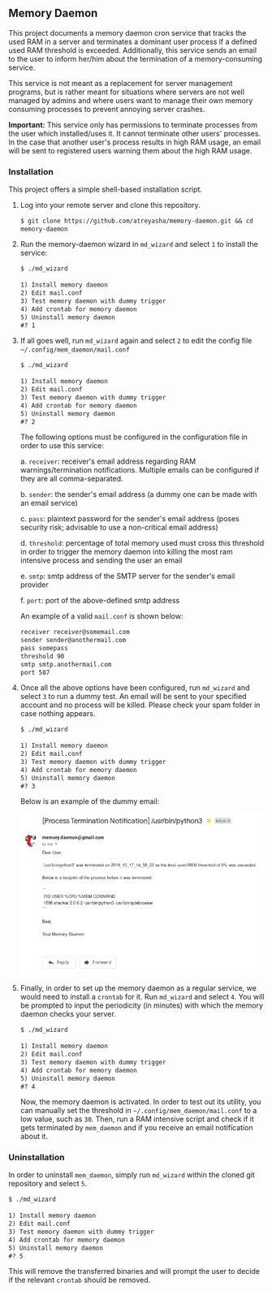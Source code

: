 ## Memory Daemon

This project documents a memory daemon cron service that tracks the used RAM in a server and terminates a dominant user process if a defined used RAM threshold is exceeded. Additionally, this service sends an email to the user to inform her/him about the termination of a memory-consuming service.

This service is not meant as a replacement for server management programs, but is rather meant for situations where servers are not well managed by admins and where users want to manage their own memory consuming processes to prevent annoying server crashes.

**Important:** This service only has permissions to terminate processes from the user which installed/uses it. It cannot terminate other users' processes. In the case that another user's process results in high RAM usage, an email will be sent to registered users warning them about the high RAM usage.

### Installation

This project offers a simple shell-based installation script.

1. Log into your remote server and clone this repository.

    ```shell
    $ git clone https://github.com/atreyasha/memory-daemon.git && cd memory-daemon
    ```
    
2. Run the memory-daemon wizard in `md_wizard` and select `1` to install the service:

    ```
    $ ./md_wizard

    1) Install memory daemon
    2) Edit mail.conf
    3) Test memory daemon with dummy trigger
    4) Add crontab for memory daemon
    5) Uninstall memory daemon
    #? 1
    ```

3. If all goes well, run `md_wizard` again and select `2` to edit the config file `~/.config/mem_daemon/mail.conf`

    ```
    $ ./md_wizard

    1) Install memory daemon
    2) Edit mail.conf
    3) Test memory daemon with dummy trigger
    4) Add crontab for memory daemon
    5) Uninstall memory daemon
    #? 2
    ```

    The following options must be configured in the configuration file in order to use this service:

    a. `receiver`: receiver's email address regarding RAM warnings/termination notifications. Multiple emails can be configured if they are all comma-separated.

    b. `sender`: the sender's email address (a dummy one can be made with an email service)

    c. `pass`: plaintext password for the sender's email address (poses security risk; advisable to use a non-critical email address)

    d. `threshold`: percentage of total memory used must cross this threshold in order to trigger the memory daemon into killing the most ram intensive process and sending the user an email

    e. `smtp`: smtp address of the SMTP server for the sender's email provider

    f. `port`: port of the above-defined smtp address

    An example of a valid `mail.conf` is shown below:

    ```
    receiver receiver@somemail.com
    sender sender@anothermail.com
    pass somepass
    threshold 90
    smtp smtp.anothermail.com
    port 587
    ```

4. Once all the above options have been configured, run `md_wizard` and select `3` to run a dummy test. An email will be sent to your specified account and no process will be killed. Please check your spam folder in case nothing appears.

    ```
    $ ./md_wizard

    1) Install memory daemon
    2) Edit mail.conf
    3) Test memory daemon with dummy trigger
    4) Add crontab for memory daemon
    5) Uninstall memory daemon
    #? 3
    ```

    Below is an example of the dummy email:
    
    <kbd>
    <img src="/img/screenshot.png" width="600">
    </kbd>

5. Finally, in order to set up the memory daemon as a regular service, we would need to install a `crontab` for it. Run `md_wizard` and select `4`. You will be prompted to input the periodicity (in minutes) with which the memory daemon checks your server. 

    ```
    $ ./md_wizard

    1) Install memory daemon
    2) Edit mail.conf
    3) Test memory daemon with dummy trigger
    4) Add crontab for memory daemon
    5) Uninstall memory daemon
    #? 4
    ```

    Now, the memory daemon is activated. In order to test out its utility, you can manually set the threshold in `~/.config/mem_daemon/mail.conf` to a low value, such as `30`. Then, run a RAM intensive script and check if it gets terminated by `mem_daemon` and if you receive an email notification about it.

### Uninstallation

In order to uninstall `mem_daemon`, simply run `md_wizard` within the cloned git repository and select `5`.

```
$ ./md_wizard

1) Install memory daemon
2) Edit mail.conf
3) Test memory daemon with dummy trigger
4) Add crontab for memory daemon
5) Uninstall memory daemon
#? 5
```

This will remove the transferred binaries and will prompt the user to decide if the relevant `crontab` should be removed.
